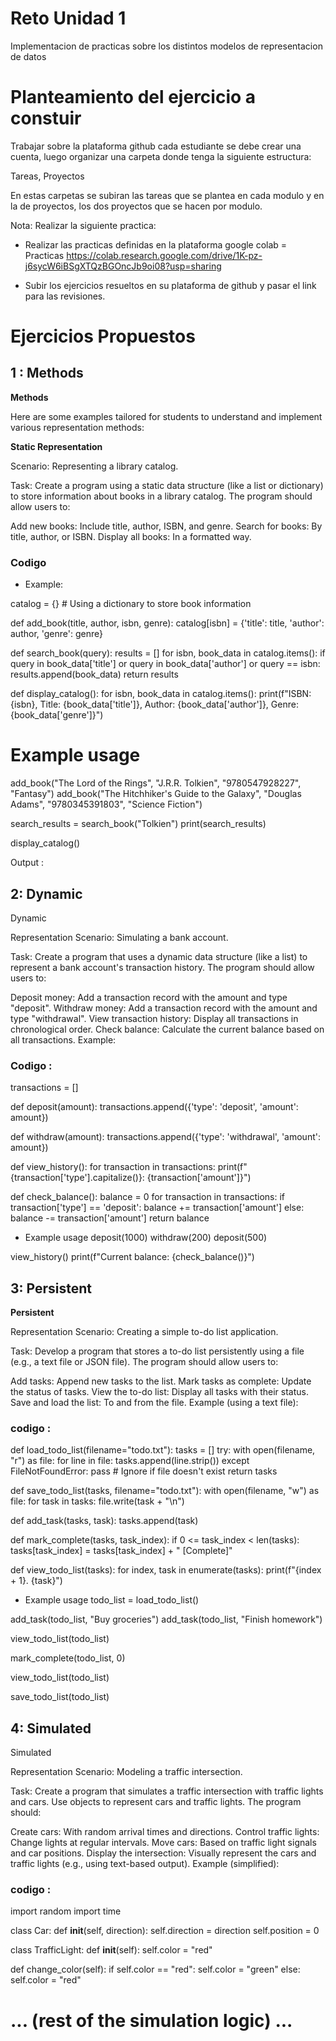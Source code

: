 # Reto Unidad 1
Implementacion de practicas sobre los distintos modelos de representacion de datos

# Planteamiento del ejercicio a constuir

Trabajar sobre la plataforma github cada estudiante se debe crear una cuenta, luego organizar una carpeta donde tenga la siguiente estructura:

Tareas, Proyectos

En estas carpetas se subiran las tareas que se plantea en cada modulo y en la de proyectos, los dos proyectos que se hacen por modulo.

Nota: Realizar la siguiente practica:

- Realizar las practicas definidas en la plataforma google colab = Practicas
https://colab.research.google.com/drive/1K-pz-j6sycW6iBSgXTQzBGOncJb9oi08?usp=sharing

- Subir los ejercicios resueltos en su plataforma de github y pasar el link para las revisiones.

# Ejercicios Propuestos

## 1 : Methods

**Methods**

Here are some examples tailored for students to understand and implement various representation methods:

**Static Representation**

Scenario: Representing a library catalog.

Task: Create a program using a static data structure (like a list or dictionary) to store information about books in a library catalog. The program should allow users to:

Add new books: Include title, author, ISBN, and genre.
Search for books: By title, author, or ISBN.
Display all books: In a formatted way.

### Codigo

* Example:

catalog = {}  # Using a dictionary to store book information

def add_book(title, author, isbn, genre):
  catalog[isbn] = {'title': title, 'author': author, 'genre': genre}

def search_book(query):
  results = []
  for isbn, book_data in catalog.items():
    if query in book_data['title'] or query in book_data['author'] or query == isbn:
      results.append(book_data)
  return results

def display_catalog():
  for isbn, book_data in catalog.items():
    print(f"ISBN: {isbn}, Title: {book_data['title']}, Author: {book_data['author']}, Genre: {book_data['genre']}")

# Example usage
add_book("The Lord of the Rings", "J.R.R. Tolkien", "9780547928227", "Fantasy")
add_book("The Hitchhiker's Guide to the Galaxy", "Douglas Adams", "9780345391803", "Science Fiction")

search_results = search_book("Tolkien")
print(search_results)

display_catalog()

Output :

## 2: Dynamic


Dynamic

Representation Scenario: Simulating a bank account.

Task: Create a program that uses a dynamic data structure (like a list) to represent a bank account's transaction history. The program should allow users to:

Deposit money: Add a transaction record with the amount and type "deposit". Withdraw money: Add a transaction record with the amount and type "withdrawal". View transaction history: Display all transactions in chronological order. Check balance: Calculate the current balance based on all transactions. Example:

### Codigo :

transactions = []

def deposit(amount):
  transactions.append({'type': 'deposit', 'amount': amount})

def withdraw(amount):
  transactions.append({'type': 'withdrawal', 'amount': amount})

def view_history():
  for transaction in transactions:
    print(f"{transaction['type'].capitalize()}: {transaction['amount']}")

def check_balance():
  balance = 0
  for transaction in transactions:
    if transaction['type'] == 'deposit':
      balance += transaction['amount']
    else:
      balance -= transaction['amount']
  return balance

* Example usage
deposit(1000)
withdraw(200)
deposit(500)

view_history()
print(f"Current balance: {check_balance()}")


## 3: Persistent

**Persistent**

Representation
Scenario: Creating a simple to-do list application.

Task: Develop a program that stores a to-do list persistently using a file (e.g., a text file or JSON file). The program should allow users to:

Add tasks: Append new tasks to the list.
Mark tasks as complete: Update the status of tasks.
View the to-do list: Display all tasks with their status.
Save and load the list: To and from the file.
Example (using a text file):


### codigo :

def load_todo_list(filename="todo.txt"):
  tasks = []
  try:
    with open(filename, "r") as file:
      for line in file:
        tasks.append(line.strip())
  except FileNotFoundError:
    pass  # Ignore if file doesn't exist
  return tasks

def save_todo_list(tasks, filename="todo.txt"):
  with open(filename, "w") as file:
    for task in tasks:
      file.write(task + "\n")

def add_task(tasks, task):
  tasks.append(task)

def mark_complete(tasks, task_index):
  if 0 <= task_index < len(tasks):
    tasks[task_index] = tasks[task_index] + " [Complete]"

def view_todo_list(tasks):
  for index, task in enumerate(tasks):
    print(f"{index + 1}. {task}")

* Example usage
todo_list = load_todo_list()

add_task(todo_list, "Buy groceries")
add_task(todo_list, "Finish homework")

view_todo_list(todo_list)

mark_complete(todo_list, 0)

view_todo_list(todo_list)

save_todo_list(todo_list)


## 4: Simulated

Simulated

Representation Scenario: Modeling a traffic intersection.

Task: Create a program that simulates a traffic intersection with traffic lights and cars. Use objects to represent cars and traffic lights. The program should:

Create cars: With random arrival times and directions. Control traffic lights: Change lights at regular intervals. Move cars: Based on traffic light signals and car positions. Display the intersection: Visually represent the cars and traffic lights (e.g., using text-based output). Example (simplified):


### codigo :

import random
import time

class Car:
  def __init__(self, direction):
    self.direction = direction
    self.position = 0

class TrafficLight:
  def __init__(self):
    self.color = "red"

  def change_color(self):
    if self.color == "red":
      self.color = "green"
    else:
      self.color = "red"

# ... (rest of the simulation logic) ...
